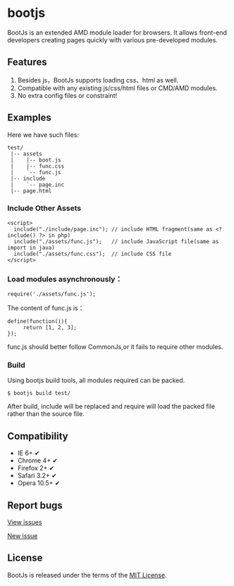 bootjs
======

BootJs is an extended AMD module loader for browsers. It allows front-end developers creating pages quickly with various pre-developed modules.

## Features

1. Besides js，BootJs supports loading css、html as well.
2. Compatible with any existing js/css/html files or CMD/AMD modules.
3. No extra config files or constraint! 

## Examples

Here we have such files:
    
    test/
     |-- assets
     |    |-- boot.js
     |    |-- func.css
     |    `-- func.js
     |-- include
     |    `-- page.inc
     |-- page.html
    
### Include Other Assets

    <script>
      include("./include/page.inc"); // include HTML fragment(same as <? include() ?> in php)
      include("./assets/func.js");   // include JavaScript file(same as import in java)
      include("./assets/func.css");  // include CSS file
    </script>

### Load modules asynchronously：

    require('./assets/func.js');
    
The content of func.js is：

    define(function()){
         return [1, 2, 3];
    });
    
func.js should better follow CommonJs,or it fails to require other modules.

### Build

Using bootjs build tools, all modules required can be packed.

    $ bootjs build test/
    
After build, include will be replaced and require will load the packed file rather than the source file.

## Compatibility

- IE 6+             ✔
- Chrome 4+         ✔
- Firefox 2+        ✔
- Safari 3.2+       ✔
- Opera 10.5+       ✔

## Report bugs

[View issues](https://github.com/bootjs/bootjs/issues)

[New issue](https://github.com/bootjs/bootjs/issues/new)

## License

BootJs is released under the terms of the [MIT License](http://seajs.org/LICENSE.md).



